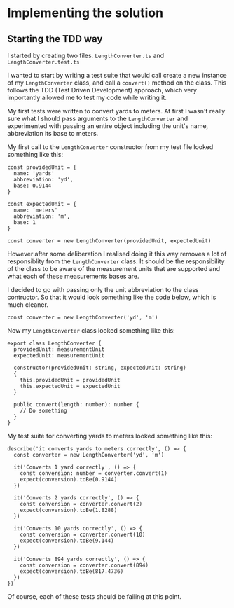 # Implementing the solution

## Starting the TDD way

I started by creating two files. 
`LengthConverter.ts` and `LengthConverter.test.ts`

I wanted to start by writing a test suite that would call create a new instance of my `LengthConverter` class, and call a `convert()` method on the class. This follows the TDD (Test Driven Development) approach, which very importantly allowed me to test my code while writing it.

My first tests were written to convert yards to meters. At first I wasn't really sure what I should pass arguments to the `LengthConverter` and experimented with passing an entire object including the unit's name, abbreviation its base to meters. 

My first call to the `LengthConverter` constructor from my test file looked something like this:
```
const providedUnit = {
  name: 'yards'
  abbreviation: 'yd',
  base: 0.9144
}

const expectedUnit = {
  name: 'meters'
  abbreviation: 'm',
  base: 1
}

const converter = new LengthConverter(providedUnit, expectedUnit)
```

However after some deliberation I realised doing it this way removes a lot of responsiblity from the `LengthConverter` class. It should be the responsibility of the class to be aware of the measurement units that are supported and what each of these measurements bases are. 

I decided to go with passing only the unit abbreviation to the class contructor. So that it would look something like the code below, which is much cleaner.

```
const converter = new LengthConverter('yd', 'm')
```

Now my `LengthConverter` class looked something like this:

```
export class LengthConverter {
  providedUnit: measurementUnit
  expectedUnit: measurementUnit

  constructor(providedUnit: string, expectedUnit: string)
  {
    this.providedUnit = providedUnit
    this.expectedUnit = expectedUnit
  }

  public convert(length: number): number {
    // Do something
  }
}
```

My test suite for converting yards to meters looked something like this:

```
describe('it converts yards to meters correctly', () => {
  const converter = new LengthConverter('yd', 'm')

  it('Converts 1 yard correctly', () => {
    const conversion: number = converter.convert(1)
    expect(conversion).toBe(0.9144)
  })

  it('Converts 2 yards correctly', () => {
    const conversion = converter.convert(2)
    expect(conversion).toBe(1.8288)
  })

  it('Converts 10 yards correctly', () => {
    const conversion = converter.convert(10)
    expect(conversion).toBe(9.144)
  })

  it('Converts 894 yards correctly', () => {
    const conversion = converter.convert(894)
    expect(conversion).toBe(817.4736)
  })
})
```

Of course, each of these tests should be failing at this point.

## 